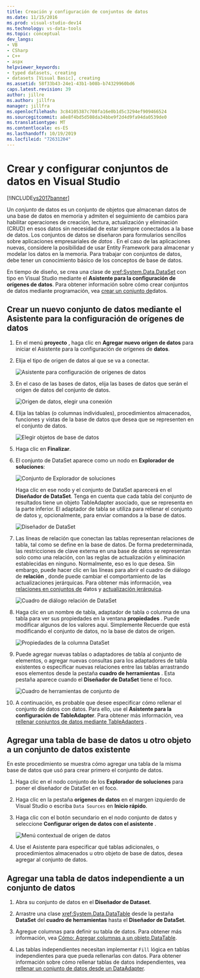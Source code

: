 ```yaml
---
title: Creación y configuración de conjuntos de datos
ms.date: 11/15/2016
ms.prod: visual-studio-dev14
ms.technology: vs-data-tools
ms.topic: conceptual
dev_langs:
- VB
- CSharp
- C++
- aspx
helpviewer_keywords:
- typed datasets, creating
- datasets [Visual Basic], creating
ms.assetid: 58f33b43-24e1-43b1-b08b-b74329960bd6
caps.latest.revision: 39
author: jillre
ms.author: jillfra
manager: jillfra
ms.openlocfilehash: 3c84105387c708fa16e0b1d5c3294ef909466524
ms.sourcegitcommit: a8e8f4bd5d508da34bbe9f2d4d9fa94da0539de0
ms.translationtype: MT
ms.contentlocale: es-ES
ms.lasthandoff: 10/19/2019
ms.locfileid: "72631204"
---
```

# <a name="create-and-configure-datasets-in-visual-studio"></a>Crear y configurar conjuntos de datos en Visual Studio
[!INCLUDE[vs2017banner](../includes/vs2017banner.md)]

Un *conjunto* de datos es un conjunto de objetos que almacenan datos de una base de datos en memoria y admiten el seguimiento de cambios para habilitar operaciones de creación, lectura, actualización y eliminación (CRUD) en esos datos sin necesidad de estar siempre conectados a la base de datos. Los conjuntos de datos se diseñaron para formularios sencillos sobre aplicaciones empresariales de *datos* . En el caso de las aplicaciones nuevas, considere la posibilidad de usar Entity Framework para almacenar y modelar los datos en la memoria. Para trabajar con conjuntos de datos, debe tener un conocimiento básico de los conceptos de base de datos.

 En tiempo de diseño, se crea una clase de <xref:System.Data.DataSet> con tipo en Visual Studio mediante el **Asistente para la configuración de orígenes de datos**. Para obtener información sobre cómo crear conjuntos de datos mediante programación, vea [crear un conjunto de](https://msdn.microsoft.com/library/57629d8f-393e-4677-8b83-29ffde27f5fc)datos.

## <a name="create-a-new-dataset-by-using-the-data-source-configuration-wizard"></a>Crear un nuevo conjunto de datos mediante el Asistente para la configuración de orígenes de datos

1. En el menú **proyecto** , haga clic en **Agregar nuevo origen de datos** para iniciar el Asistente para la configuración de orígenes de **datos**.

2. Elija el tipo de origen de datos al que se va a conectar.

     ![Asistente para configuración de orígenes de datos](../data-tools/media/data-source-configuration-wizard.png "Asistente para configuración de orígenes de datos")

3. En el caso de las bases de datos, elija las bases de datos que serán el origen de datos del conjunto de datos.

     ![Origen de datos, elegir una conexión](../data-tools/media/data-source-choose-a-connection.png "Origen de datos, elegir una conexión")

4. Elija las tablas (o columnas individuales), procedimientos almacenados, funciones y vistas de la base de datos que desea que se representen en el conjunto de datos.

     ![Elegir objetos de base de datos](../data-tools/media/raddata-chose-objects.png "raddata elegir objetos")

5. Haga clic en **Finalizar**.

6. El conjunto de DataSet aparece como un nodo en **Explorador de soluciones**:

     ![Conjunto de Explorador de soluciones](../data-tools/media/dataset-in-solution-explorer.png "Conjunto de Explorador de soluciones")

     Haga clic en ese nodo y el conjunto de DataSet aparecerá en el **Diseñador de DataSet**. Tenga en cuenta que cada tabla del conjunto de resultados tiene un objeto TableAdapter asociado, que se representa en la parte inferior. El adaptador de tabla se utiliza para rellenar el conjunto de datos y, opcionalmente, para enviar comandos a la base de datos.

     ![Diseñador de DataSet](../data-tools/media/dataset-designer.png "Diseñador de DataSet")

7. Las líneas de relación que conectan las tablas representan relaciones de tabla, tal como se define en la base de datos. De forma predeterminada, las restricciones de clave externa en una base de datos se representan solo como una relación, con las reglas de actualización y eliminación establecidas en ninguno. Normalmente, eso es lo que desea. Sin embargo, puede hacer clic en las líneas para abrir el cuadro de diálogo de **relación** , donde puede cambiar el comportamiento de las actualizaciones jerárquicas. Para obtener más información, vea [relaciones en conjuntos de](../data-tools/relationships-in-datasets.md) datos y [actualización jerárquica](../data-tools/hierarchical-update.md).

     ![Cuadro de diálogo relación de DataSet](../data-tools/media/raddata-relation-dialog.png "cuadro de diálogo relación raddata")

8. Haga clic en un nombre de tabla, adaptador de tabla o columna de una tabla para ver sus propiedades en la ventana **propiedades** . Puede modificar algunos de los valores aquí. Simplemente Recuerde que está modificando el conjunto de datos, no la base de datos de origen.

     ![Propiedades de la columna DataSet](../data-tools/media/dataset-column-properties.png "Propiedades de la columna DataSet")

9. Puede agregar nuevas tablas o adaptadores de tabla al conjunto de elementos, o agregar nuevas consultas para los adaptadores de tabla existentes o especificar nuevas relaciones entre las tablas arrastrando esos elementos desde la pestaña **cuadro de herramientas** . Esta pestaña aparece cuando el **Diseñador de DataSet** tiene el foco.

     ![Cuadro de herramientas de conjunto de](../data-tools/media/raddata-dataset-toolbox.png "Cuadro de herramientas de raddata DataSet")

10. A continuación, es probable que desee especificar cómo rellenar el conjunto de datos con datos. Para ello, use el **Asistente para la configuración de TableAdapter**. Para obtener más información, vea [rellenar conjuntos de datos mediante TableAdapters](../data-tools/fill-datasets-by-using-tableadapters.md) .

## <a name="add-a-database-table-or-other-object-to-an-existing-dataset"></a>Agregar una tabla de base de datos u otro objeto a un conjunto de datos existente
 En este procedimiento se muestra cómo agregar una tabla de la misma base de datos que usó para crear primero el conjunto de datos.

1. Haga clic en el nodo conjunto de los **Explorador de soluciones** para poner el diseñador de DataSet en el foco.

2. Haga clic en la pestaña **orígenes de datos** en el margen izquierdo de Visual Studio o escriba `Data Sources` en **Inicio rápido**.

3. Haga clic con el botón secundario en el nodo conjunto de datos y seleccione **Configurar origen de datos con el asistente** .

     ![Menú contextual de origen de datos](../data-tools/media/data-source-context-menu.png "Menú contextual de origen de datos")

4. Use el Asistente para especificar qué tablas adicionales, o procedimientos almacenados u otro objeto de base de datos, desea agregar al conjunto de datos.

## <a name="add-a-stand-alone-data-table-to-a-dataset"></a>Agregar una tabla de datos independiente a un conjunto de datos

1. Abra su conjunto de datos en el **Diseñador de Dataset**.

2. Arrastre una clase <xref:System.Data.DataTable> desde la pestaña **DataSet** del **cuadro de herramientas** hasta el **Diseñador de DataSet**.

3. Agregue columnas para definir su tabla de datos. Para obtener más información, vea [Cómo: Agregar columnas a un objeto DataTable](https://msdn.microsoft.com/library/8ca21f77-b99a-47a7-a656-7cfd7a1bd9df).

4. Las tablas independientes necesitan implementar `Fill` lógica en tablas independientes para que pueda rellenarlas con datos. Para obtener información sobre cómo rellenar tablas de datos independientes, vea [rellenar un conjunto de datos desde un DataAdapter](https://msdn.microsoft.com/library/3fa0ac7d-e266-4954-bfac-3fbe2f913153).
